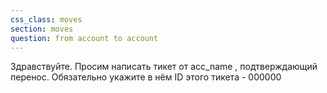 ```yaml
---
css_class: moves
section: moves
question: from account to account
---
```

Здравствуйте. Просим написать тикет от acc_name , подтверждающий перенос. Обязательно укажите в нём ID этого тикета - 000000